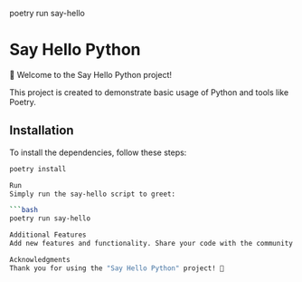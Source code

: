 poetry run say-hello
# Say Hello Python

👋 Welcome to the Say Hello Python project!

This project is created to demonstrate basic usage of Python and tools like Poetry.

## Installation

To install the dependencies, follow these steps:

```bash
poetry install

Run
Simply run the say-hello script to greet:

```bash
poetry run say-hello

Additional Features
Add new features and functionality. Share your code with the community!

Acknowledgments
Thank you for using the "Say Hello Python" project! 🚀
